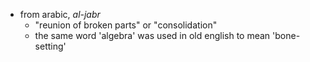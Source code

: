 - from arabic, *al-jabr*
	- "reunion of broken parts" or "consolidation"
	- the same word 'algebra' was used in old english to mean 'bone-setting'
